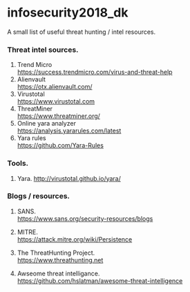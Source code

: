 # infosecurity2018_dk
A small list of useful threat hunting / intel resources.

### Threat intel sources.

1. Trend Micro<br />
https://success.trendmicro.com/virus-and-threat-help
2. Alienvault<br />
https://otx.alienvault.com/
3. Virustotal<br />
https://www.virustotal.com
4. ThreatMiner<br />
https://www.threatminer.org/
5. Online yara analyzer<br />
https://analysis.yararules.com/latest
6. Yara rules<br />
https://github.com/Yara-Rules


### Tools.
1. Yara.
http://virustotal.github.io/yara/


### Blogs / resources.
1. SANS. <br />
https://www.sans.org/security-resources/blogs

2. MITRE. <br />
https://attack.mitre.org/wiki/Persistence

3. The ThreatHunting Project.  <br />
https://www.threathunting.net

4. Awseome threat intelligance.  <br />
https://github.com/hslatman/awesome-threat-intelligence
